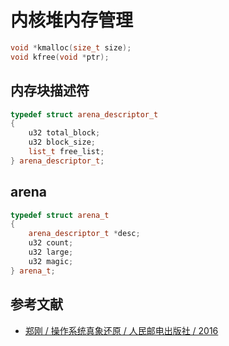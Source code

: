 # 内核堆内存管理

```c++
void *kmalloc(size_t size);
void kfree(void *ptr);
```

## 内存块描述符

```c++
typedef struct arena_descriptor_t
{
    u32 total_block;
    u32 block_size;
    list_t free_list;
} arena_descriptor_t;
```

## arena

```c++
typedef struct arena_t
{
    arena_descriptor_t *desc;
    u32 count;
    u32 large;
    u32 magic;
} arena_t;
```

## 参考文献

- [郑刚 / 操作系统真象还原 / 人民邮电出版社 / 2016](https://book.douban.com/subject/26745156/)

